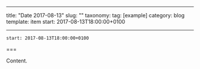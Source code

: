 
---
title: "Date 2017-08-13"
slug: ""
taxonomy:
tag: [example]
category: blog
template: item
start: 2017-08-13T18:00:00+0100

---

``start: 2017-08-13T18:00:00+0100``

===

Content.
